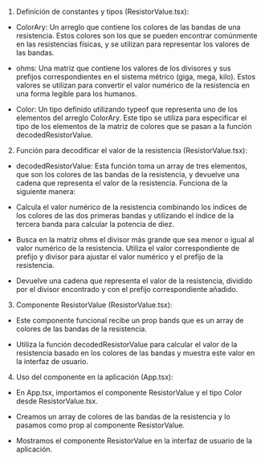 1. Definición de constantes y tipos (ResistorValue.tsx):

 - ColorAry: Un arreglo que contiene los colores de las bandas de una resistencia. Estos colores son los que se pueden encontrar comúnmente en las resistencias físicas, y se utilizan para representar los valores de las bandas.

 - ohms: Una matriz que contiene los valores de los divisores y sus prefijos correspondientes en el sistema métrico (giga, mega, kilo). Estos valores se utilizan para convertir el valor numérico de la resistencia en una forma legible para los humanos.

 - Color: Un tipo definido utilizando typeof que representa uno de los elementos del arreglo ColorAry. Este tipo se utiliza para especificar el tipo de los elementos de la matriz de colores que se pasan a la función decodedResistorValue.

2. Función para decodificar el valor de la resistencia (ResistorValue.tsx):

 - decodedResistorValue: Esta función toma un array de tres elementos, que son los colores de las bandas de la resistencia, y devuelve una cadena que representa el valor de la resistencia. Funciona de la siguiente manera:

  - Calcula el valor numérico de la resistencia combinando los índices de los colores de las dos primeras bandas y utilizando el índice de la tercera banda para calcular la potencia de diez.

  - Busca en la matriz ohms el divisor más grande que sea menor o igual al valor numérico de la resistencia. Utiliza el valor correspondiente de prefijo y divisor para ajustar el valor numérico y el prefijo de la resistencia.

  - Devuelve una cadena que representa el valor de la resistencia, dividido por el divisor encontrado y con el prefijo correspondiente añadido.

3. Componente ResistorValue (ResistorValue.tsx):

 - Este componente funcional recibe un prop bands que es un array de colores de las bandas de la resistencia.

 - Utiliza la función decodedResistorValue para calcular el valor de la resistencia basado en los colores de las bandas y muestra este valor en la interfaz de usuario.

4. Uso del componente en la aplicación (App.tsx):

 - En App.tsx, importamos el componente ResistorValue y el tipo Color desde ResistorValue.tsx.

 - Creamos un array de colores de las bandas de la resistencia y lo pasamos como prop al componente ResistorValue.

 - Mostramos el componente ResistorValue en la interfaz de usuario de la aplicación.

